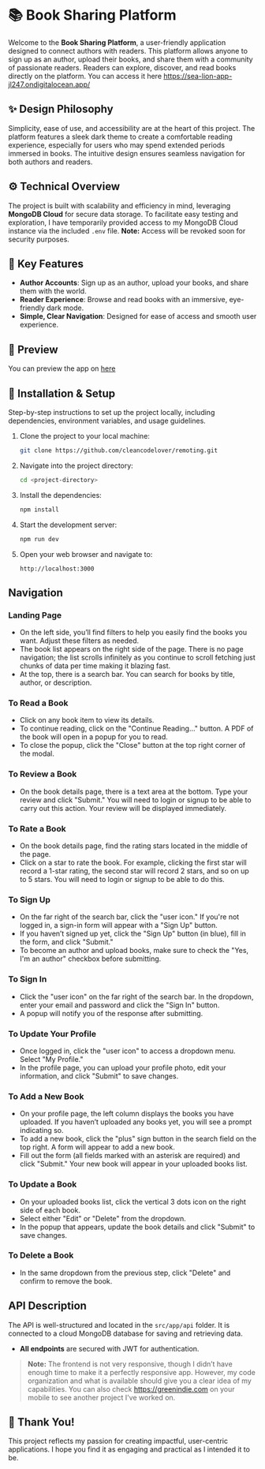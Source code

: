 
# 📚 Book Sharing Platform  

Welcome to the **Book Sharing Platform**, a user-friendly application designed to connect authors with readers. This platform allows anyone to sign up as an author, upload their books, and share them with a community of passionate readers. Readers can explore, discover, and read books directly on the platform. You can access it here https://sea-lion-app-jl247.ondigitalocean.app/

## ✨ **Design Philosophy**  
Simplicity, ease of use, and accessibility are at the heart of this project. The platform features a sleek dark theme to create a comfortable reading experience, especially for users who may spend extended periods immersed in books. The intuitive design ensures seamless navigation for both authors and readers.  

## ⚙️ **Technical Overview**  
The project is built with scalability and efficiency in mind, leveraging **MongoDB Cloud** for secure data storage. To facilitate easy testing and exploration, I have temporarily provided access to my MongoDB Cloud instance via the included `.env` file. **Note:** Access will be revoked soon for security purposes.  

## 📘 **Key Features**  
- **Author Accounts**: Sign up as an author, upload your books, and share them with the world.  
- **Reader Experience**: Browse and read books with an immersive, eye-friendly dark mode.  
- **Simple, Clear Navigation**: Designed for ease of access and smooth user experience.  

## 🚀 **Preview** 
You can preview the app on [here](https://sea-lion-app-jl247.ondigitalocean.app)

## 🚀 **Installation & Setup**  
Step-by-step instructions to set up the project locally, including dependencies, environment variables, and usage guidelines.  

1. Clone the project to your local machine:
   ```bash
   git clone https://github.com/cleancodelover/remoting.git
   ```
2. Navigate into the project directory:
   ```bash
   cd <project-directory>
   ```
3. Install the dependencies:
   ```bash
   npm install
   ```
4. Start the development server:
   ```bash
   npm run dev
   ```
5. Open your web browser and navigate to:
   ```
   http://localhost:3000
   ```

## Navigation

### Landing Page

- On the left side, you’ll find filters to help you easily find the books you want. Adjust these filters as needed.
- The book list appears on the right side of the page. There is no page navigation; the list scrolls infinitely as you continue to scroll fetching just chunks of data per time making it blazing fast.
- At the top, there is a search bar. You can search for books by title, author, or description.

### To Read a Book

- Click on any book item to view its details.
- To continue reading, click on the "Continue Reading..." button. A PDF of the book will open in a popup for you to read.
- To close the popup, click the "Close" button at the top right corner of the modal.

### To Review a Book

- On the book details page, there is a text area at the bottom. Type your review and click "Submit." You will need to login or signup to be able to carry out this action. Your review will be displayed immediately.

### To Rate a Book

- On the book details page, find the rating stars located in the middle of the page.
- Click on a star to rate the book. For example, clicking the first star will record a 1-star rating, the second star will record 2 stars, and so on up to 5 stars. You will need to login or signup to be able to do this.

### To Sign Up

- On the far right of the search bar, click the "user icon." If you're not logged in, a sign-in form will appear with a "Sign Up" button.
- If you haven’t signed up yet, click the "Sign Up" button (in blue), fill in the form, and click "Submit."
- To become an author and upload books, make sure to check the "Yes, I'm an author" checkbox before submitting.

### To Sign In

- Click the "user icon" on the far right of the search bar. In the dropdown, enter your email and password and click the "Sign In" button.
- A popup will notify you of the response after submitting.

### To Update Your Profile

- Once logged in, click the "user icon" to access a dropdown menu. Select "My Profile."
- In the profile page, you can upload your profile photo, edit your information, and click "Submit" to save changes.

### To Add a New Book

- On your profile page, the left column displays the books you have uploaded. If you haven’t uploaded any books yet, you will see a prompt indicating so.
- To add a new book, click the "plus" sign button in the search field on the top right. A form will appear to add a new book.
- Fill out the form (all fields marked with an asterisk are required) and click "Submit." Your new book will appear in your uploaded books list.

### To Update a Book

- On your uploaded books list, click the vertical 3 dots icon on the right side of each book.
- Select either "Edit" or "Delete" from the dropdown.
- In the popup that appears, update the book details and click "Submit" to save changes.

### To Delete a Book

- In the same dropdown from the previous step, click "Delete" and confirm to remove the book.

## API Description

The API is well-structured and located in the `src/app/api` folder. It is connected to a cloud MongoDB database for saving and retrieving data.

- **All endpoints** are secured with JWT for authentication.

> **Note:** The frontend is not very responsive, though I didn’t have enough time to make it a perfectly responsive app. However, my code organization and what is available should give you a clear idea of my capabilities. You can also check https://greenindie.com on your mobile to see another project I've worked on.

## 🎉 **Thank You!**  
This project reflects my passion for creating impactful, user-centric applications. I hope you find it as engaging and practical as I intended it to be.  

```